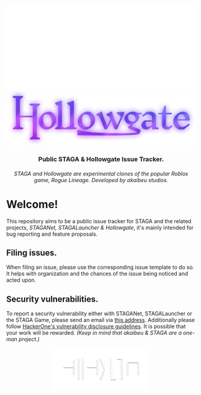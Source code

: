 <div align="center">
<img src="/.github/logo.png">
<img src="/.github/logomark.png">

### Public STAGA & Hollowgate Issue Tracker.
###### STAGA and Hollowgate are experimental clones of the popular Roblox game, Rogue Lineage. Developed by akaibeu studios.

</div>

# Welcome!
This repository aims to be a public issue tracker for STAGA and the related projects, *STAGANet, STAGALauncher & Hollowgate*, it's mainly intended for bug reporting and feature proposals.

## Filing issues.
When filing an issue, please use the corresponding issue template to do so. It helps with organization and the chances of the issue being noticed and acted upon.

## Security vulnerabilities.
To report a security vulnerability either with STAGANet, STAGALauncher or the STAGA Game, please send an email via [this address](mailto:namesofthemisled@gmail.com). Additionally please follow [HackerOne's vulnerability disclosure guidelines](https://www.hackerone.com/terms/disclosure-guidelines). It is possible that your work will be rewarded. *(Keep in mind that akaibeu & STAGA are a one-man project.)*

<div align="center">
    <img width="256px" src="/.github/akaibeu.png">
</div>
